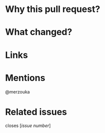 # Why this pull request?

# What changed?

# Links

# Mentions
@merzouka

# Related issues
closes \[_issue number_\]
